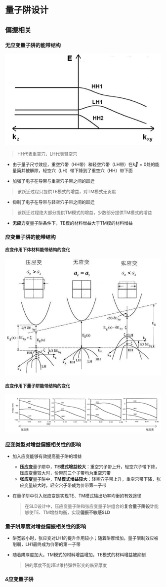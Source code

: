 # 量子阱设计

## 偏振相关

### 无应变量子阱的能带结构

![量子阱能带结构图](pics/image-20210301212026726.png)

> HH代表重空穴，LH代表轻空穴

- 由于量子尺寸效应，重空穴带（HH带）和轻空穴带（LH带）在$\vec k=0$处的能量简并被解除，轻空穴（LH）带下降到了重空穴（HH）带下面

- 加强了电子在导带与重空穴子带之间的跃迁
  
> 该跃迁过程只提供TE模式的增益，对TM模式无贡献


- 抑制了电子在导带与轻空穴子带之间的跃迁
  
> 该跃迁过程绝大部分提供TM模式的增益，少数部分提供TM模式的增益


- **无应力**变量子阱条件下，TE模的材料增益大于TM模的材料增益

### 应变量子阱的能带结构

#### 应变作用下体材料能带结构的变化

![体材料能带结构](pics/strainedQWs.png)

#### 应变作用下量子阱能带结构的变化

![量子阱能带结构](pics/image-20210301212556793.png)

### 应变类型对增益偏振相关性的影响

- 加入应变能够有效提高量子阱的增益
  - **压应变**量子阱中，**TE模式增益较大**：重空穴子带上升，轻空穴子带下降，压应变量较大时，价带前三个子带均为重空穴带
  - **张应变**量子阱中，**TM模式增益较大**：轻空穴子带上升，重空穴带下降，张应变量较大时，轻空穴子带成为价带第一子带

- 在量子阱中引入张应变是实现TE、TM模式输出功率均衡的有效途径

  > 在SLD设计中，压应变量子阱和张应变量子阱组合的**复合量子阱设计**能够使TE、TM增益均衡，实现**偏振不敏感SLD**

### 量子阱厚度对增益偏振相关性的影响

- 阱宽较小时，张应变对LH1的提升作用较小；随着阱厚增加，量子限制效应被削弱，LH1最终成为价带的第一子带

- 随着阱厚度加大，TM模式的材料增益增加，TE模式的材料增益被抑制

  > 阱的厚度不能超过维持弹性形变的临界厚度

### $\delta$应变量子阱